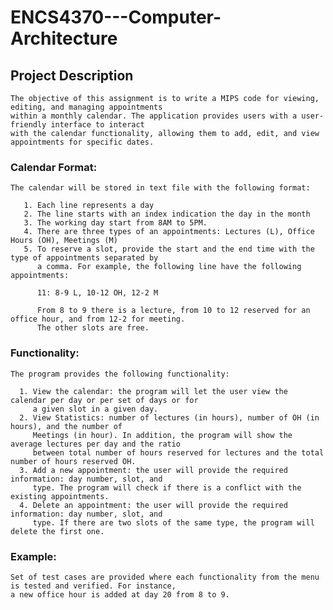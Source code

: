 # ENCS4370---Computer-Architecture
## Project Description

    The objective of this assignment is to write a MIPS code for viewing, editing, and managing appointments 
    within a monthly calendar. The application provides users with a user-friendly interface to interact 
    with the calendar functionality, allowing them to add, edit, and view appointments for specific dates.
 
### Calendar Format:

    The calendar will be stored in text file with the following format:
    
       1. Each line represents a day 
       2. The line starts with an index indication the day in the month 
       3. The working day start from 8AM to 5PM. 
       4. There are three types of an appointments: Lectures (L), Office Hours (OH), Meetings (M) 
       5. To reserve a slot, provide the start and the end time with the type of appointments separated by 
          a comma. For example, the following line have the following appointments:
          
          11: 8-9 L, 10-12 OH, 12-2 M 
          
          From 8 to 9 there is a lecture, from 10 to 12 reserved for an office hour, and from 12-2 for meeting. 
          The other slots are free. 

### Functionality:

    The program provides the following functionality: 
    
      1. View the calendar: the program will let the user view the calendar per day or per set of days or for 
         a given slot in a given day. 
      2. View Statistics: number of lectures (in hours), number of OH (in hours), and the number of 
         Meetings (in hour). In addition, the program will show the average lectures per day and the ratio 
         between total number of hours reserved for lectures and the total number of hours reserved OH. 
      3. Add a new appointment: the user will provide the required information: day number, slot, and 
         type. The program will check if there is a conflict with the existing appointments.  
      4. Delete an appointment: the user will provide the required information: day number, slot, and 
         type. If there are two slots of the same type, the program will delete the first one.

### Example:

    Set of test cases are provided where each functionality from the menu is tested and verified. For instance, 
    a new office hour is added at day 20 from 8 to 9. 
